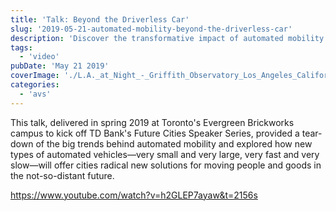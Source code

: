 ```yaml
---
title: 'Talk: Beyond the Driverless Car'
slug: '2019-05-21-automated-mobility-beyond-the-driverless-car'
description: 'Discover the transformative impact of automated mobility in this insightful talk from TD Bank''s Future Cities Speaker Series. Delivered at Toronto''s Evergreen Brickworks in 2019, the presentation explores emerging trends in automated vehicles, from compact to colossal and swift to slow, offering innovative solutions for urban transportation challenges. Dive into the future of mobility and its potential to reshape how cities move people and goods.'
tags:
  - 'video'
pubDate: 'May 21 2019'
coverImage: './L.A._at_Night_-_Griffith_Observatory_Los_Angeles_California_USA_-_August_1995-scaled.jpg'
categories:
  - 'avs'
---
```



This talk, delivered in spring 2019 at Toronto's Evergreen Brickworks campus to kick off TD Bank's Future Cities Speaker Series, provided a tear-down of the big trends behind automated mobility and explored how new types of automated vehicles—very small and very large, very fast and very slow—will offer cities radical new solutions for moving people and goods in the not-so-distant future.

https://www.youtube.com/watch?v=h2GLEP7ayaw&t=2156s
